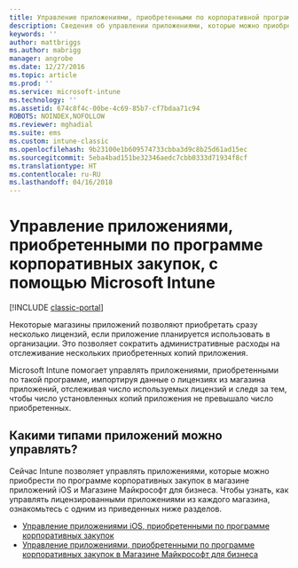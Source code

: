 ```yaml
---
title: Управление приложениями, приобретенными по корпоративной программе
description: Сведения об управлении приложениями, которые можно приобрести по программе корпоративных закупок в магазине приложений, с помощью Intune.
keywords: ''
author: mattbriggs
ms.author: mabrigg
manager: angrobe
ms.date: 12/27/2016
ms.topic: article
ms.prod: ''
ms.service: microsoft-intune
ms.technology: ''
ms.assetid: 674c8f4c-00be-4c69-85b7-cf7bdaa71c94
ROBOTS: NOINDEX,NOFOLLOW
ms.reviewer: mghadial
ms.suite: ems
ms.custom: intune-classic
ms.openlocfilehash: 9b23100e1b609574733cbba3d9c8b25d61ad15ec
ms.sourcegitcommit: 5eba4bad151be32346aedc7cbb0333d71934f8cf
ms.translationtype: HT
ms.contentlocale: ru-RU
ms.lasthandoff: 04/16/2018
---
```

# <a name="manage-volume-purchased-apps-using-microsoft-intune"></a>Управление приложениями, приобретенными по программе корпоративных закупок, с помощью Microsoft Intune

[!INCLUDE [classic-portal](../includes/classic-portal.md)]

Некоторые магазины приложений позволяют приобретать сразу несколько лицензий, если приложение планируется использовать в организации. Это позволяет сократить административные расходы на отслеживание нескольких приобретенных копий приложения.

Microsoft Intune помогает управлять приложениями, приобретенными по такой программе, импортируя данные о лицензиях из магазина приложений, отслеживая число используемых лицензий и следя за тем, чтобы число установленных копий приложения не превышало число приобретенных.

## <a name="which-types-of-apps-can-you-manage"></a>Какими типами приложений можно управлять?

Сейчас Intune позволяет управлять приложениями, которые можно приобрести по программе корпоративных закупок в магазине приложений iOS и Магазине Майкрософт для бизнеса.
Чтобы узнать, как управлять лицензированными приложениями из каждого магазина, ознакомьтесь с одним из приведенных ниже разделов.

- [Управление приложениями iOS, приобретенными по программе корпоративных закупок](manage-ios-apps-you-purchased-through-a-volume-purchase-program-with-microsoft-intune.md)
- [Управление приложениями, приобретенными по программе корпоративных закупок в Магазине Майкрософт для бизнеса](manage-apps-you-purchased-from-the-windows-store-for-business-with-microsoft-intune.md)
